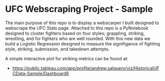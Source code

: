 # UFC Webscraping Project - Sample


The main purpose of this repo is to display a webscarper I built designed to webscrape the UFC Stats page. Attached to this repo is a PyNotebook designed to cluster fighters based on four styles; grappling, striking, wrestling, and for fighters who are well rounded. With this new data we build a Logistic Regression designed to measure the signifigance of fighting style, striking, submission, and takedown attempts.

A simple interactive plot for striking metrics can be found at:
- https://public.tableau.com/app/profile/andrew.salguero/viz/HistoricalUFCData-Sample/Dashboard6
